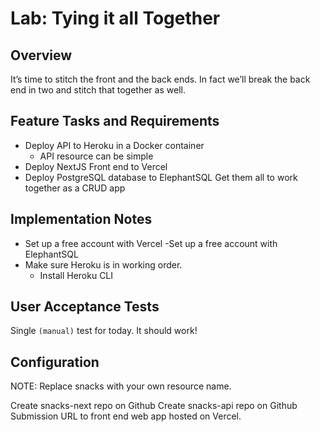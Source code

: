 # Lab: Tying it all Together

## Overview

It’s time to stitch the front and the back ends. In fact we’ll break the back end in two and stitch that together as well.

## Feature Tasks and Requirements

- Deploy API to Heroku in a Docker container
  - API resource can be simple
- Deploy NextJS Front end to Vercel
- Deploy PostgreSQL database to ElephantSQL
Get them all to work together as a CRUD app

## Implementation Notes

- Set up a free account with Vercel
-Set up a free account with ElephantSQL
- Make sure Heroku is in working order.
  - Install Heroku CLI

## User Acceptance Tests

Single `(manual)` test for today. It should work!

## Configuration

NOTE: Replace snacks with your own resource name.

Create snacks-next repo on Github
Create snacks-api repo on Github
Submission
URL to front end web app hosted on Vercel.
